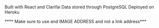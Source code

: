 Built with React and Clarifai
Data stored through PostgreSQL
Deployed on Heroku

**** Make sure to use and IMAGE ADDRESS and not a link address***
